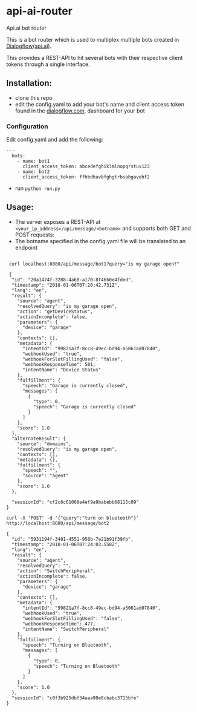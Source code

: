 # api-ai-router
Api.ai bot router


This is a bot router which is used to multiplex multiple bots created in [Dialogflow(api.ai)](https://dialogflow.com).

This provides a REST-API to hit several bots with their respective client tokens through a single interface.

## Installation:
 * clone this repo
 * edit the config.yaml to add your bot's name and client access token found in the [dialogflow.com](https://dialogflow.com). dashboard for your bot
 
 ### Configuration
 
 Edit config.yaml and add the following:
 ```
 ---
   bots:
     - name: bot1
       client_access_token: abcedefghiklmlnopqrstuv123
     - name: bot2
       client_access_token: ffhbdhavbfghgtrbsabgavehf2
 ```
 
 * run ```python run.py```
 
## Usage:
* The server exposes a REST-API at `<your_ip_address>/api/message/<botname>` and supports both GET and POST requests:
* The botname specified in the config.yaml file will be translated to an endpoint

``` GET REQUEST:

 curl localhost:8080/api/message/bot1?query="is my garage open?"
 
 {
  "id": "20a1474f-3288-4a60-a170-8f46b0e4fded",
  "timestamp": "2018-01-06T07:20:42.731Z",
  "lang": "en",
  "result": {
    "source": "agent",
    "resolvedQuery": "is my garage open",
    "action": "getDeviceStatus",
    "actionIncomplete": false,
    "parameters": {
      "device": "garage"
    },
    "contexts": [],
    "metadata": {
      "intentId": "99821a7f-8cc8-49ec-bd94-a5061ad07840",
      "webhookUsed": "true",
      "webhookForSlotFillingUsed": "false",
      "webhookResponseTime": 501,
      "intentName": "Device Status"
    },
    "fulfillment": {
      "speech": "Garage is currently closed",
      "messages": [
        {
          "type": 0,
          "speech": "Garage is currently closed"
        }
      ]
    },
    "score": 1.0
  },
  "alternateResult": {
    "source": "domains",
    "resolvedQuery": "is my garage open",
    "contexts": [],
    "metadata": {},
    "fulfillment": {
      "speech": "",
      "source": "agent"
    },
    "score": 1.0
  },
  
  "sessionId": "cf2c6c61068e4ef9a9babebb68115c09"
}
```


``` POST request
curl -X 'POST' -d '{"query":"turn on bluetooth"}'  http://localhost:8080/api/message/bot2

{
  "id": "5931194f-3481-4551-950b-7e21b91f39fb",
  "timestamp": "2018-01-06T07:24:03.558Z",
  "lang": "en",
  "result": {
    "source": "agent",
    "resolvedQuery": "",
    "action": "SwitchPeripheral",
    "actionIncomplete": false,
    "parameters": {
      "device": "garage"
    },
    "contexts": [],
    "metadata": {
      "intentId": "99821a7f-8cc8-49ec-bd94-a5061ad07840",
      "webhookUsed": "true",
      "webhookForSlotFillingUsed": "false",
      "webhookResponseTime": 477,
      "intentName": "SwitchPeripheral"
    },
    "fulfillment": {
      "speech": "Turning on Bluetooth",
      "messages": [
        {
          "type": 0,
          "speech": "Turning on Bluetooth"
        }
      ]
    },
    "score": 1.0
  },
  "sessionId": "c0f3b925dbf34aaa90e8cbabc3715bfe"
}
```
